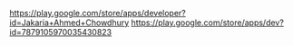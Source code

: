 https://play.google.com/store/apps/developer?id=Jakaria+Ahmed+Chowdhury
https://play.google.com/store/apps/dev?id=7879105970035430823

